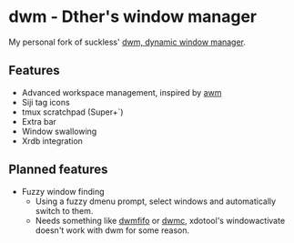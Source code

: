 # dwm - Dther's window manager

My personal fork of suckless'
[dwm, dynamic window manager](https://dwm.suckless.org).

## Features

 * Advanced workspace management, inspired by
 [awm](https://github.com/Alpt/awm)
 * Siji tag icons
 * tmux scratchpad (Super+\`)
 * Extra bar
 * Window swallowing
 * Xrdb integration

## Planned features

 * Fuzzy window finding
    - Using a fuzzy dmenu prompt, select windows and automatically
      switch to them.
    - Needs something like
   [dwmfifo](https://dwm.suckless.org/patches/dwmfifo/) or
   [dwmc](https://dwm.suckless.org/patches/dwmc/),
      xdotool's windowactivate doesn't work with dwm for some reason.
